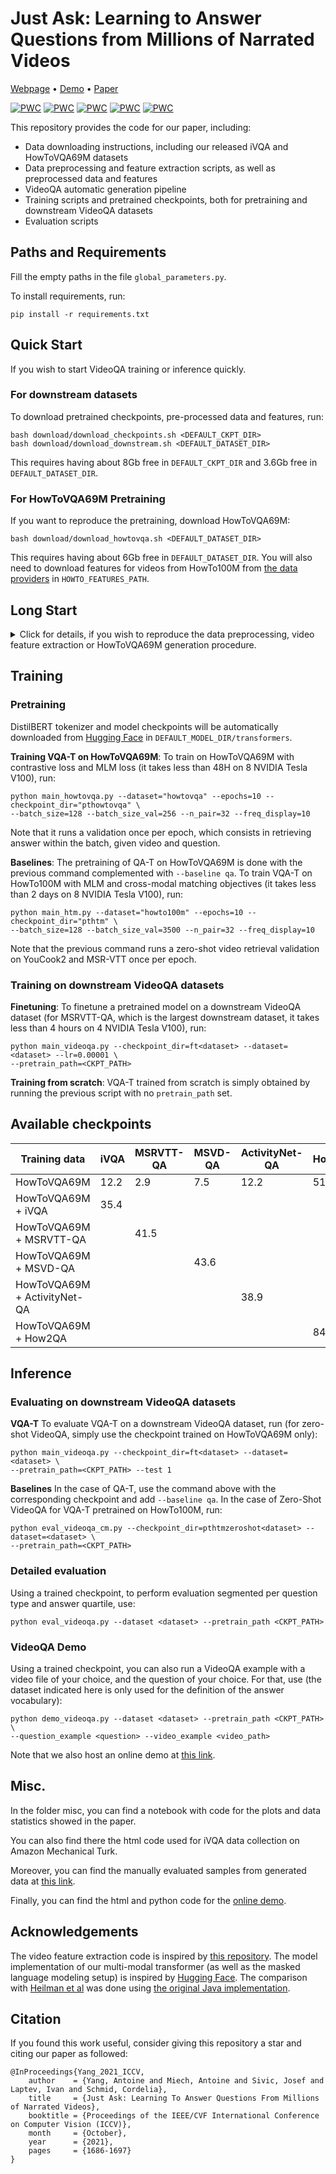 # Just Ask: Learning to Answer Questions from Millions of Narrated Videos

[Webpage](https://antoyang.github.io/just-ask.html) • [Demo](http://videoqa.paris.inria.fr/) • [Paper](https://arxiv.org/abs/2012.00451) 

[![PWC](https://img.shields.io/endpoint.svg?url=https://paperswithcode.com/badge/just-ask-learning-to-answer-questions-from/zero-shot-learning-on-ivqa)](https://paperswithcode.com/sota/zero-shot-learning-on-ivqa?p=just-ask-learning-to-answer-questions-from)
[![PWC](https://img.shields.io/endpoint.svg?url=https://paperswithcode.com/badge/just-ask-learning-to-answer-questions-from/video-question-answering-on-ivqa)](https://paperswithcode.com/sota/video-question-answering-on-ivqa?p=just-ask-learning-to-answer-questions-from)
[![PWC](https://img.shields.io/endpoint.svg?url=https://paperswithcode.com/badge/just-ask-learning-to-answer-questions-from/visual-question-answering-on-msrvtt-qa-1)](https://paperswithcode.com/sota/visual-question-answering-on-msrvtt-qa-1?p=just-ask-learning-to-answer-questions-from)
[![PWC](https://img.shields.io/endpoint.svg?url=https://paperswithcode.com/badge/just-ask-learning-to-answer-questions-from/visual-question-answering-on-msvd-qa-1)](https://paperswithcode.com/sota/visual-question-answering-on-msvd-qa-1?p=just-ask-learning-to-answer-questions-from)
[![PWC](https://img.shields.io/endpoint.svg?url=https://paperswithcode.com/badge/just-ask-learning-to-answer-questions-from/video-question-answering-on-activitynet-qa)](https://paperswithcode.com/sota/video-question-answering-on-activitynet-qa?p=just-ask-learning-to-answer-questions-from)

This repository provides the code for our paper, including:
- Data downloading instructions, including our released iVQA and HowToVQA69M datasets
- Data preprocessing and feature extraction scripts, as well as preprocessed data and features
- VideoQA automatic generation pipeline
- Training scripts and pretrained checkpoints, both for pretraining and downstream VideoQA datasets
- Evaluation scripts

## Paths and Requirements
Fill the empty paths in the file `global_parameters.py`.

To install requirements, run:
```
pip install -r requirements.txt
```

## Quick Start
If you wish to start VideoQA training or inference quickly.

### For downstream datasets
To download pretrained checkpoints, pre-processed data and features, run:
```
bash download/download_checkpoints.sh <DEFAULT_CKPT_DIR>
bash download/download_downstream.sh <DEFAULT_DATASET_DIR>
```

This requires having about 8Gb free in `DEFAULT_CKPT_DIR` and 3.6Gb free in `DEFAULT_DATASET_DIR`.

### For HowToVQA69M Pretraining
If you want to reproduce the pretraining, download HowToVQA69M:
```
bash download/download_howtovqa.sh <DEFAULT_DATASET_DIR>
```
This requires having about 6Gb free in `DEFAULT_DATASET_DIR`. You will also need to download features for videos from HowTo100M from [the data providers](https://www.di.ens.fr/willow/research/howto100m/) in `HOWTO_FEATURES_PATH`.

## Long Start
<details>
<summary>Click for details, if you wish to reproduce the data preprocessing, video feature extraction or HowToVQA69M generation procedure.</summary>

### Download Raw Data
The following folders should be created in `DEFAULT_DATASET_DIR`, and should also contain a `video` subfolder containing the videos downloaded from each dataset.

**HowToVQA69M**: We provide the HowToVQA69M dataset at [this link](https://drive.google.com/drive/folders/1ZlpgjjcBnpTRgjwpW1z6x2PY513yhpWA?usp=sharing).
The HowToVQA69M folder should contain `howtovqa.pkl`, `train_howtovqa.csv` and `val_howtovqa.csv`. 

**iVQA**: We provide the iVQA dataset at [this link](https://drive.google.com/drive/folders/14e7hUcy4Ti25HdRRH5LUpuJTik2cjlzb?usp=sharing).
The iVQA folder should contain `train.csv`, `val.csv` and `test.csv`.

**MSRVTT-QA**: Download it from [the data providers](https://github.com/xudejing/video-question-answering).
The MSRVTT-QA folder should contain `train_qa.json`, `val_qa.json`, `test_qa.json`, and also `train_val_videodatainfo.json` and `test_videodatainfo.json`. 
The two last files are from the [MSR-VTT dataset](http://ms-multimedia-challenge.com/2016/dataset), and are used to filter out video IDs in HowTo100M that are in the validation and test sets of MSRVTT-QA.

**MSVD-QA**: Download it from [the data providers](https://github.com/xudejing/video-question-answering). 
The MSVD-QA folder should contain `train_qa.json`, `val_qa.json`, `test_qa.json` and `youtube_mapping.txt`. 
The last file is used to filter out videos IDs in HowTo100M that are in the validation and test sets of MSVD-QA.

**ActivityNet-QA**: Download it from [the data providers](https://github.com/MILVLG/activitynet-qa).
The ActivityNet-QA folder should contain `train_q.json`, `train_a.json`, `val_q.json`, `val_a.json`, `test_q.json` and `test_a.json`.

**How2QA**: Download it from [the data providers](https://github.com/ych133/How2R-and-How2QA).
The How2QA folder should contain `how2QA_train_release.csv` and `how2QA_val_release.csv`.

**HowTo100M**: Download it from [the data providers](https://github.com/antoine77340/howto100m).
The HowTo100M folder should contain `caption_howto100m_with_stopwords.pkl` and `s3d_features.csv`.
Note that for the VQA-T pretraining on HowTo100M baseline, we also do zero-shot validation on YouCook2 and MSR-VTT video retrieval. We followed [MIL-NCE](https://github.com/antoine77340/MIL-NCE_HowTo100M) for the preprocessing of these datasets. You should have in the **YouCook2** folder a pickle file with processed data and features `youcook_unpooled_val.pkl`, and in the **MSR-VTT** folder a file of processed data `MSRVTT_JSFUSION_test.csv` and a file of features `msrvtt_test_unpooled_s3d_features.pth`.

### Data Preprocessing
**VideoQA**: To process data for each VideoQA dataset, use:
```
python preproc/preproc_ivqa.py
python preproc/preproc_msrvttqa.py
python preproc/preproc_msvdqa.py
python preproc/preproc_activitynetqa.py
python preproc/preproc_how2qa.py
```

This will save train, validation and test dataframe files (`train.csv`, `val.csv`, `test.csv`), and the vocabulary map (`vocab.json`) in the open-ended setting, in each dataset folder.
Note that the How2QA preprocessing script should be used after feature extraction (see below) and will also merge features into one file.

**HowTo100M**: To preprocess HowTo100M by removing potential intersection with the validation and test sets of VideoQA datasets, and removing repetition in the ASR data, use:
```
python preproc/howto100m_remove_intersec.py
python preproc/howto100m_remove_repet.py
```

This will save `caption_howto100m_sw_nointersec.pickle`, `caption_howto100m_sw_nointersec_norepeat.pickle` and `s3d_features_nointersec.csv` in `HOWTO_PATH`.

### Extract video features
We provide in the `extract` folder the code to extract features with the S3D feature extractor. It requires downloading the S3D model weights available at [this repository](https://github.com/antoine77340/S3D_HowTo100M). The `s3d_howto100m.pth` checkpoint and `s3d_dict.npy` dictionary should be in `DEFAULT_MODEL_DIR`.

**Extraction**: You should prepare for each dataset a csv with columns `video_path` (typically in the form of *<dataset_path>/video/<video_path>*), and `feature_path` (typically in the form of *<dataset_path>/features/<video_path>.npy*). Then use (you may launch this script on multiple GPUs to fasten the extraction process):
```
python extract/extract.py --csv <csv_path>
```

**Merging**: To merge the extracted features into a single file for each VideoQA dataset, use (for ActivityNet-QA that contains long videos, add `--pad 120`):
```
python extract/merge_features.py --folder <features_path> \
--output_path <DEFAULT_DATASET_DIR>/s3d.pth --dataset <dataset>
```

For HowTo100M, the features should be stored in `HOWTO_FEATURES_PATH`, one file per video. `SSD_PATH` should preferably on a SSD disk for optimized on-the-fly reading operation time during pretraining.

### HowToVQA69M Generation
This requires downloading the pretrained BRNN model weights from [Punctuator2](https://github.com/ottokart/punctuator2). The `INTERSPEECH-T-BRNN.pcl` file should be in `DEFAULT_MODEL_DIR`. 

**Punctuating**: First, we punctuate the speech data at the video level and split the video into clips temporally aligned with infered sentences (you may launch this script on multiple CPUs to fasten the process):
```
python videoqa_generation/punctuate.py
```

**Merging infered speech sentences**: Second, we merge the punctuated data into one file:
```
python videoqa_generation/merge_punctuations.py
```

**Extracting answers**: Third, we extract answers from speech transcripts. This requires having cloned [this repository](https://github.com/patil-suraj/question_generation) in `QG_REPO_DIR`. Then use (you may launch this script on multiple GPUs to fasten the process):
```
python videoqa_generation/extract_answers.py
```

**Merging extracted answers**: Fourth, we merge the extracted answers into one file:
```
python videoqa_generation/merge_answers.py
```

**Generating questions**: Fifth, we generate questions pairs from speech and extracted answers. Use (you may launch this script on multiple GPUs to fasten the process):
```
python videoqa_generation/generate_questions.py
```

**Merging generated question-answer pairs**: Finally, we merge the generated question-answer pairs into one file (this will save `howtovqa.pkl`, `train_howtovqa.csv` and `val_howtovqa.csv`):
```
python videoqa_generation/merge_qas.py
```
    
</details>

## Training

### Pretraining
DistilBERT tokenizer and model checkpoints will be automatically downloaded from [Hugging Face](https://huggingface.co/transformers/) in `DEFAULT_MODEL_DIR/transformers`.

**Training VQA-T on HowToVQA69M**:
To train on HowToVQA69M with contrastive loss and MLM loss (it takes less than 48H on 8 NVIDIA Tesla V100), run:
```
python main_howtovqa.py --dataset="howtovqa" --epochs=10 --checkpoint_dir="pthowtovqa" \
--batch_size=128 --batch_size_val=256 --n_pair=32 --freq_display=10
```
Note that it runs a validation once per epoch, which consists in retrieving answer within the batch, given video and question.

**Baselines**: The pretraining of QA-T on HowToVQA69M is done with the previous command complemented with `--baseline qa`. To train VQA-T on HowTo100M with MLM and cross-modal matching objectives (it takes less than 2 days on 8 NVIDIA Tesla V100), run:
```
python main_htm.py --dataset="howto100m" --epochs=10 --checkpoint_dir="pthtm" \ 
--batch_size=128 --batch_size_val=3500 --n_pair=32 --freq_display=10
```
Note that the previous command runs a zero-shot video retrieval validation on YouCook2 and MSR-VTT once per epoch.

### Training on downstream VideoQA datasets
**Finetuning**: To finetune a pretrained model on a downstream VideoQA dataset (for MSRVTT-QA, which is the largest downstream dataset, it takes less than 4 hours on 4 NVIDIA Tesla V100), run:
```
python main_videoqa.py --checkpoint_dir=ft<dataset> --dataset=<dataset> --lr=0.00001 \ 
--pretrain_path=<CKPT_PATH>
```

**Training from scratch**: VQA-T trained from scratch is simply obtained by running the previous script with no `pretrain_path` set.

## Available checkpoints

| Training data | iVQA | MSRVTT-QA | MSVD-QA | ActivityNet-QA | How2QA| url | size |
|-----|-----|-----|-----|-----|-----|-----|-----|
| HowToVQA69M | 12.2 | 2.9 | 7.5 | 12.2 | 51.1 | [Drive](https://drive.google.com/file/d/1CaAuwEWEQlqaAaiZGsYshQhw2fzInb91/view?usp=sharing)    | 600MB      |
| HowToVQA69M + iVQA | 35.4 | | | | | [Drive](https://drive.google.com/file/d/1uggSzUxoKUCmrPIx-KfQdfeEI3WoPNXs/view?usp=sharing)    | 600MB      |
| HowToVQA69M + MSRVTT-QA | | 41.5 | | | | [Drive](https://drive.google.com/file/d/1TiwIsWS0nEpWX-CrIAIOUMeHNPHtQi2s/view?usp=sharing)    | 600MB      |
| HowToVQA69M + MSVD-QA | | | 43.6 | | | [Drive](https://drive.google.com/file/d/1JObd4k-voyiv-t0CwfedwScwBSAt4D-5/view?usp=sharing)    | 600MB      |
| HowToVQA69M + ActivityNet-QA | | | | 38.9 | | [Drive](https://drive.google.com/file/d/1tAiqvrrglxqAsCLhiBWCWWxm15-MgFGs/view?usp=sharing)    | 600MB      |
| HowToVQA69M + How2QA| | | | | 84.4 | [Drive](https://drive.google.com/file/d/1AdrSjYe_mkJOUBtasnn4zcIXIQxf_c_L/view?usp=sharing)    | 600MB      |

## Inference

### Evaluating on downstream VideoQA datasets
**VQA-T** To evaluate VQA-T on a downstream VideoQA dataset, run (for zero-shot VideoQA, simply use the checkpoint trained on HowToVQA69M only):
```
python main_videoqa.py --checkpoint_dir=ft<dataset> --dataset=<dataset> \ 
--pretrain_path=<CKPT_PATH> --test 1
```

**Baselines** In the case of QA-T, use the command above with the corresponding checkpoint and add `--baseline qa`. 
In the case of Zero-Shot VideoQA for VQA-T pretrained on HowTo100M, run:
```
python eval_videoqa_cm.py --checkpoint_dir=pthtmzeroshot<dataset> --dataset=<dataset> \ 
--pretrain_path=<CKPT_PATH>
```

### Detailed evaluation
Using a trained checkpoint, to perform evaluation segmented per question type and answer quartile, use:
```
python eval_videoqa.py --dataset <dataset> --pretrain_path <CKPT_PATH>
```

### VideoQA Demo 
Using a trained checkpoint, you can also run a VideoQA example with a video file of your choice, and the question of your choice. For that, use (the dataset indicated here is only used for the definition of the answer vocabulary):
```
python demo_videoqa.py --dataset <dataset> --pretrain_path <CKPT_PATH> \ 
--question_example <question> --video_example <video_path>
```
Note that we also host an online demo at [this link](http://videoqa.paris.inria.fr/).

## Misc.
In the folder misc, you can find a notebook with code for the plots and data statistics showed in the paper.

You can also find there the html code used for iVQA data collection on Amazon Mechanical Turk.

Moreover, you can find the manually evaluated samples from generated data at [this link](https://drive.google.com/drive/folders/1bJNr4N_D2kG180RnAJrxqFQiZLLDvT2v?usp=sharing).
    
Finally, you can find the html and python code for the [online demo](http://videoqa.paris.inria.fr/).

## Acknowledgements
The video feature extraction code is inspired by [this repository](https://github.com/antoine77340/video_feature_extractor). 
The model implementation of our multi-modal transformer (as well as the masked language modeling setup) is inspired by [Hugging Face](https://huggingface.co/transformers/model_doc/distilbert.html).
The comparison with [Heilman et al](https://aclanthology.org/N10-1086.pdf) was done using [the original Java implementation](http://www.cs.cmu.edu/~ark/mheilman/questions/).

## Citation 
If you found this work useful, consider giving this repository a star and citing our paper as followed:
```
@InProceedings{Yang_2021_ICCV,
    author    = {Yang, Antoine and Miech, Antoine and Sivic, Josef and Laptev, Ivan and Schmid, Cordelia},
    title     = {Just Ask: Learning To Answer Questions From Millions of Narrated Videos},
    booktitle = {Proceedings of the IEEE/CVF International Conference on Computer Vision (ICCV)},
    month     = {October},
    year      = {2021},
    pages     = {1686-1697}
}
```
